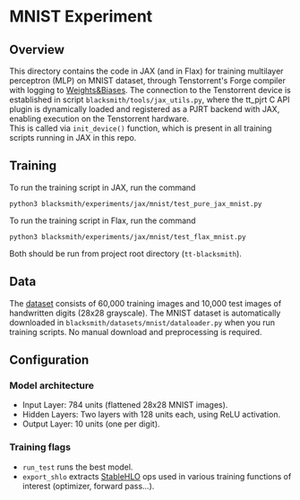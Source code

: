 # MNIST Experiment
## Overview
This directory contains the code in JAX (and in Flax) for training multilayer perceptron (MLP) on MNIST dataset, through Tenstorrent's Forge compiler with logging to [Weights&Biases](https://wandb.ai/site/).
The connection to the Tenstorrent device is established in script ```blacksmith/tools/jax_utils.py```,
where the tt_pjrt C API plugin is dynamically loaded and registered as a PJRT backend with JAX, enabling execution on the Tenstorrent hardware. <br/>
This is called via ```init_device()``` function, which is present in all training scripts running in JAX in this repo.
## Training
To run the training script in JAX, run the command
```
python3 blacksmith/experiments/jax/mnist/test_pure_jax_mnist.py
```
To run the training script in Flax, run the command
```
python3 blacksmith/experiments/jax/mnist/test_flax_mnist.py
```
Both should be run from project root directory (```tt-blacksmith```).

## Data
The [dataset](https://www.kaggle.com/datasets/hojjatk/mnist-dataset) consists of 60,000 training images and 10,000 test images of handwritten digits (28x28 grayscale).
The MNIST dataset is automatically downloaded in ```blacksmith/datasets/mnist/dataloader.py``` when you run training scripts.
No manual download and preprocessing is required.

## Configuration
### Model architecture
- Input Layer: 784 units (flattened 28x28 MNIST images).
- Hidden Layers: Two layers with 128 units each, using ReLU activation.
- Output Layer: 10 units (one per digit).
### Training flags
- ```run_test``` runs the best model.
- ```export_shlo``` extracts [StableHLO](https://openxla.org/stablehlo) ops used in various training functions of interest (optimizer, forward pass...).
